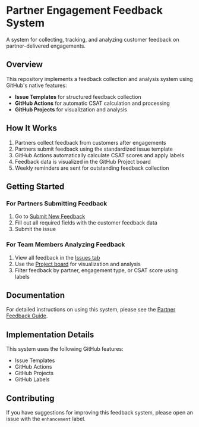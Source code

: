 # Partner Engagement Feedback System

A system for collecting, tracking, and analyzing customer feedback on partner-delivered engagements.

## Overview

This repository implements a feedback collection and analysis system using GitHub's native features:
- **Issue Templates** for structured feedback collection
- **GitHub Actions** for automatic CSAT calculation and processing
- **GitHub Projects** for visualization and analysis

## How It Works

1. Partners collect feedback from customers after engagements
2. Partners submit feedback using the standardized issue template
3. GitHub Actions automatically calculate CSAT scores and apply labels
4. Feedback data is visualized in the GitHub Project board
5. Weekly reminders are sent for outstanding feedback collection

## Getting Started

### For Partners Submitting Feedback

1. Go to [Submit New Feedback](https://github.com/johnaldy/partner_feedback/issues/new?template=partner-feedback.yml)
2. Fill out all required fields with the customer feedback data
3. Submit the issue

### For Team Members Analyzing Feedback

1. View all feedback in the [Issues tab](https://github.com/johnaldy/partner_feedback/issues?q=is%3Aissue+label%3Afeedback)
2. Use the [Project board](https://github.com/johnaldy/partner_feedback/projects) for visualization and analysis
3. Filter feedback by partner, engagement type, or CSAT score using labels

## Documentation

For detailed instructions on using this system, please see the [Partner Feedback Guide](docs/partner-feedback-guide.md).

## Implementation Details

This system uses the following GitHub features:
- Issue Templates
- GitHub Actions
- GitHub Projects
- GitHub Labels

## Contributing

If you have suggestions for improving this feedback system, please open an issue with the `enhancement` label.
